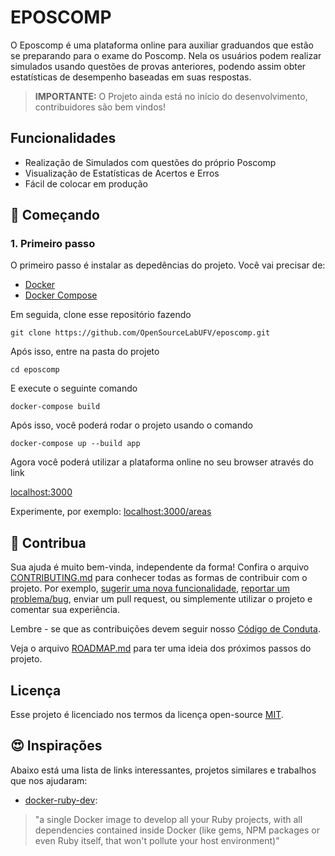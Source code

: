 # EPOSCOMP

O Eposcomp é uma plataforma online para auxiliar graduandos que estão se preparando para o exame do Poscomp. 
Nela os usuários podem realizar simulados usando questões de provas anteriores, podendo assim obter estatísticas de desempenho baseadas em suas respostas. 

> **IMPORTANTE:** O Projeto ainda está no início do desenvolvimento, contribuidores são bem vindos!

## Funcionalidades

- Realização de Simulados com questões do próprio Poscomp
- Visualização de Estatísticas de Acertos e Erros
- Fácil de colocar em produção

## 🚀 Começando

### 1. Primeiro passo

O primeiro passo é instalar as depedências do projeto. Você vai precisar de:
- [Docker](https://www.docker.com/)
- [Docker Compose](https://docs.docker.com/compose/install/)

Em seguida, clone esse repositório fazendo

```
git clone https://github.com/OpenSourceLabUFV/eposcomp.git
```

Após isso, entre na pasta do projeto

```
cd eposcomp
```

E execute o seguinte comando

```
docker-compose build
```

Após isso, você poderá rodar o projeto usando o comando

```
docker-compose up --build app
```

Agora você poderá utilizar a plataforma online no seu browser através do link

[localhost:3000](localhost:3000)

Experimente, por exemplo: [localhost:3000/areas](localhost:3000/areas)

<!-- Abra outra janela do terminal (sem fechar a anterior) e execute os comandos:

```
docker-compose run web rake db:create
```
```
docker-compose run web rake db:migrate
```
```
docker-compose run web rake db:seed
``` -->
## 🤝 Contribua

Sua ajuda é muito bem-vinda, independente da forma! Confira o arquivo [CONTRIBUTING.md](CONTRIBUTING.md) para conhecer todas as formas de contribuir com o projeto. Por exemplo, [sugerir uma nova funcionalidade](https://github.com/OpenSourceLabUFV/eposcomp/issues/new?assignees=&labels=&template=feature_request.md&title=), [reportar um problema/bug](https://github.com/OpenSourceLabUFV/eposcomp/issues/new?assignees=&labels=bug&template=bug_report.md&title=), enviar um pull request, ou simplemente utilizar o projeto e comentar sua experiência.

Lembre - se que as contribuições devem seguir nosso [Código de Conduta](CODE_OF_CONDUCT.md).

Veja o arquivo [ROADMAP.md](ROADMAP.md) para ter uma ideia dos próximos passos do projeto.

## Licença

Esse projeto é licenciado nos termos da licença open-source [MIT](https://choosealicense.com/licenses/mit).

<!--
## Projetos semelhantes

Abaixo está uma lista de links interessantes e projetos similares:

- [Projeto inspiração](https://github.com/projeto)
- [Ferramenta semelhante](https://github.com/projeto)
-->


## 😍 Inspirações

Abaixo está uma lista de links interessantes, projetos similares e trabalhos que nos ajudaram:

- [docker-ruby-dev](https://github.com/alpinelab/docker-ruby-dev): 
> "a single Docker image to develop all your Ruby projects, with all dependencies contained inside Docker (like gems, NPM packages or even Ruby itself, that won't pollute your host environment)"



